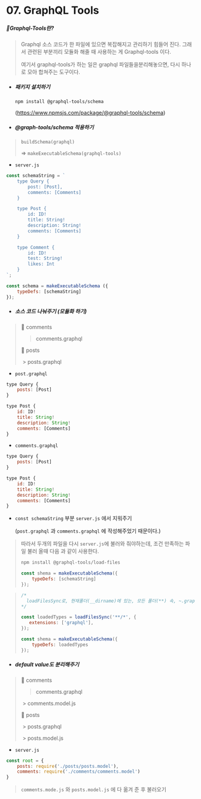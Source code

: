# 07. GraphQL Tools

##### 🔻Graphql-Tools란?

> Graphql 소스 코드가 한 파일에 있으면 복잡해지고 관리하기 힘들어 진다. 그래서 관련된 부분끼리 모듈화 해줄 때 사용하는 게 Graphql-tools 이다. 
>
> 여기서 graphql-tools가 하는 일은 graphql 파일들을분리해놓으면, 다시 하나로 모아 합쳐주는 도구이다. 



* ##### 패키지 설치하기 

  `npm install @graphql-tools/schema` 

  (https://www.npmsjs.com/package/@graphql-tools/schema)



* ##### @graph-tools/schema 적용하기 

> `buildSchema(graphql)`
>
> => `makeExecutableSchema(graphql-tools)`



* `server.js`

```js
const schemaString = `
    type Query {
        post: [Post],
        comments: [Comments]
    }

    type Post {
        id: ID!
        title: String!
        description: String!
        comments: [Comments]
    }

    type Comment {
        id: ID!
        test: String!
        likes: Int
    }
`;

const schema = makeExecutableSchema ({
    typeDefs: [schemaString]
});
```



* ##### 소스 코드 나눠주기 (모듈화 하기)

> 📂 comments
> 	> comments.graphql
>
> 📂 posts
>
> ​	> posts.graphql



* `post.graphql`

```js
type Query {
    posts: [Post]
}

type Post {
    id: ID!
    title: String!
    description: String!
    comments: [Comments]
}
```



* `comments.graphql`

```js
type Query {
    posts: [Post]
}

type Post {
    id: ID!
    title: String!
    description: String!
    comments: [Comments]
}
```



* `const schemaString` 부분 `server.js` 에서 지워주기

  (`post.graphql` 과 `comments.graphql` 에 작성해주었기 때문이다.)

> 따라서 두개의 파일을 다시 `server.js`에 불러와 줘야하는데, 조건 만족하는 파일 불러 올때 다음 과 같이 사용한다. 
>
> ```bash
> npm install @graphql-tools/load-files
> ```
>
> ```js
> const shema = makeExecutableSchema({
>     typeDefs: [schemaString]
> });
> ```



> ```js
> /*
> 	loadFilesSync로, 현재폴더(__dirname)에 있는, 모든 폴더(**) 속, ~.graphql로 끝나는 모든파일(*) 불러오기
> */
> 
> const loadedTypes = loadFilesSync('**/*', {
>    extensions: ['graphql'], 
> });
> 
> const shema = makeExecutableSchema({
>     typeDefs: loadedTypes
> });
> ```



* ##### default value도 분리해주기 

> 📂 comments
> 	> comments.graphql
>
> ​	> comments.model.js
>
> 📂 posts
>
> ​	> posts.graphql
>
> ​	> posts.model.js



* `server.js`

```js
const root = {
    posts: require('./posts/posts.model'),
    comments: require('./comments/comments.model')
}
```

> `comments.mode.js` 와 `posts.model.js` 에 다 옮겨 준 후 불러오기 




